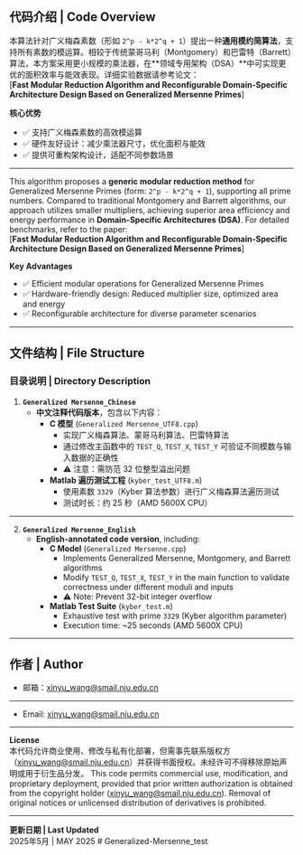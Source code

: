## 代码介绍 | Code Overview  
本算法针对广义梅森素数（形如 `2^p - k*2^q + 1`）提出一种**通用模约简算法**，支持所有素数的模运算。相较于传统蒙哥马利（Montgomery）和巴雷特（Barrett）算法，本方案采用更小规模的乘法器，在**领域专用架构（DSA）**中可实现更优的面积效率与能效表现。详细实验数据请参考论文：  
[**Fast Modular Reduction Algorithm and Reconfigurable Domain-Specific Architecture Design Based on Generalized Mersenne Primes**] 

**核心优势**  
- ✅ 支持广义梅森素数的高效模运算  
- ✅ 硬件友好设计：减少乘法器尺寸，优化面积与能效  
- ✅ 提供可重构架构设计，适配不同参数场景  

---  
This algorithm proposes a **generic modular reduction method** for Generalized Mersenne Primes (form: `2^p - k*2^q + 1`), supporting all prime numbers. Compared to traditional Montgomery and Barrett algorithms, our approach utilizes smaller multipliers, achieving superior area efficiency and energy performance in **Domain-Specific Architectures (DSA)**. For detailed benchmarks, refer to the paper:  
[**Fast Modular Reduction Algorithm and Reconfigurable Domain-Specific Architecture Design Based on Generalized Mersenne Primes**]  

**Key Advantages**  
- ✅ Efficient modular operations for Generalized Mersenne Primes  
- ✅ Hardware-friendly design: Reduced multiplier size, optimized area and energy  
- ✅ Reconfigurable architecture for diverse parameter scenarios  

---

## 文件结构 | File Structure  
### 目录说明 | Directory Description  
1. **`Generalized Mersenne_Chinese`**  
   - **中文注释代码版本**，包含以下内容：  
     - **C 模型** (`Generalized Mersenne_UTF8.cpp`)  
       - 实现广义梅森算法、蒙哥马利算法、巴雷特算法  
       - 通过修改主函数中的 `TEST_Q`, `TEST_X`, `TEST_Y` 可验证不同模数与输入数据的正确性  
       - ⚠️ 注意：需防范 32 位整型溢出问题  
     - **Matlab 遍历测试工程** (`kyber_test_UTF8.m`)  
       - 使用素数 `3329`（Kyber 算法参数）进行广义梅森算法遍历测试  
       - 测试时长：约 25 秒（AMD 5600X CPU）  

---  
2. **`Generalized Mersenne_English`**  
   - **English-annotated code version**, including:  
     - **C Model** (`Generalized Mersenne.cpp`)  
       - Implements Generalized Mersenne, Montgomery, and Barrett algorithms  
       - Modify `TEST_Q`, `TEST_X`, `TEST_Y` in the main function to validate correctness under different moduli and inputs  
       - ⚠️ Note: Prevent 32-bit integer overflow  
     - **Matlab Test Suite** (`kyber_test.m`)  
       - Exhaustive test with prime `3329` (Kyber algorithm parameter)  
       - Execution time: ~25 seconds (AMD 5600X CPU)  

---

## 作者 | Author  
- 邮箱：<xinyu_wang@smail.nju.edu.cn>  

---  
- Email: <xinyu_wang@smail.nju.edu.cn>  

---

**License**  
本代码允许商业使用、修改与私有化部署，但需事先联系版权方（xinyu_wang@smail.nju.edu.cn）并获得书面授权。未经许可不得移除原始声明或用于衍生品分发。
This code permits commercial use, modification, and proprietary deployment, provided that prior written authorization is obtained from the copyright holder (xinyu_wang@smail.nju.edu.cn). Removal of original notices or unlicensed distribution of derivatives is prohibited.

---

**更新日期 | Last Updated**  
2025年5月 | MAY 2025 # Generalized-Mersenne_test
